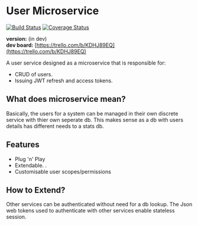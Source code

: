 User Microservice
========================

[![Build Status](https://travis-ci.org/smaxwellstewart/user-microservice.svg)](https://travis-ci.org/smaxwellstewart/user-microservice)
[![Coverage Status](https://coveralls.io/repos/smaxwellstewart/user-microservice/badge.svg?branch=master&service=github)](https://coveralls.io/github/smaxwellstewart/user-microservice?branch=master)

**version:** (in dev) <br/>
**dev board:** [https://trello.com/b/KDHJ89EQ](https://trello.com/b/KDHJ89EQ)

A user service designed as a microservice that is responsible for:

- CRUD of users.
- Issuing JWT refresh and access tokens.

## What does microservice mean?

Basically, the users for a system can be managed in their own discrete service with thier own seperate db. This makes sense as a db with users details has different needs to a stats db.

## Features 

- Plug 'n' Play
- Extendable. .
- Customisable user scopes/permissions

## How to Extend?

Other services can be authenticated without need for a db lookup. The Json web tokens used to authenticate with other services enable stateless session.
